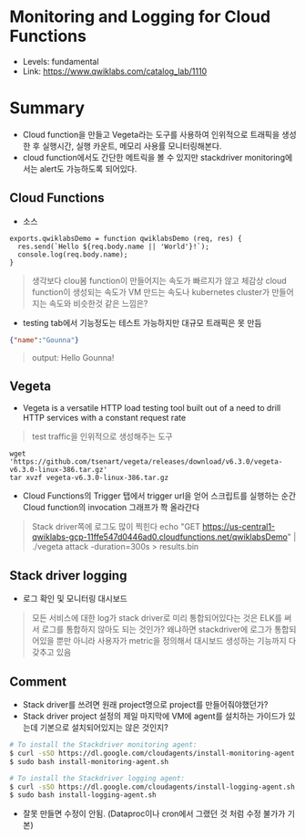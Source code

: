 # Monitoring and Logging for Cloud Functions
- Levels: fundamental
- Link: https://www.qwiklabs.com/catalog_lab/1110

# Summary
- Cloud function을 만들고 Vegeta라는 도구를 사용하여 인위적으로 트래픽을 생성한 후 실행시간, 실행 카운트, 메모리 사용률 모니터링해본다.
- cloud function에서도 간단한 메트릭을 볼 수 있지만 stackdriver monitoring에서는 alert도 가능하도록 되어있다.

## Cloud Functions
- 소스
~~~
exports.qwiklabsDemo = function qwiklabsDemo (req, res) {
  res.send(`Hello ${req.body.name || 'World'}!`);
  console.log(req.body.name);
}
~~~
> 생각보다 clou봄 function이 만들어지는 속도가 빠르지가 않고 체감상 cloud function이 생성되는 속도가 VM 만드는 속도나 kubernetes cluster가 만들어지는 속도와 비슷한것 같은 느낌은?
- testing tab에서 기능정도는 테스트 가능하지만 대규모 트래픽은 못 만듬
~~~json
{"name":"Gounna"}
~~~
> output: Hello Gounna!

## Vegeta
- Vegeta is a versatile HTTP load testing tool built out of a need to drill HTTP services with a constant request rate
> test traffic을 인위적으로 생성해주는 도구
~~~
wget 'https://github.com/tsenart/vegeta/releases/download/v6.3.0/vegeta-v6.3.0-linux-386.tar.gz'
tar xvzf vegeta-v6.3.0-linux-386.tar.gz
~~~
- Cloud Functions의 Trigger 탭에서 trigger url을 얻어 스크립트를 실행하는 순간 Cloud function의 invocation 그래프가 쫙 올라간다
> Stack driver쪽에 로그도 많이 찍힌다
echo "GET https://us-central1-qwiklabs-gcp-11ffe547d0446ad0.cloudfunctions.net/qwiklabsDemo" | ./vegeta attack -duration=300s > results.bin

## Stack driver logging
- 로그 확인 및 모니터링 대시보드
> 모든 서비스에 대한 log가 stack driver로 미리 통합되어있다는 것은 ELK를 써서 로그를 통합하지 않아도 되는 것인가? 왜냐하면 stackdriver에 로그가 통합되어있을 뿐만 아니라 사용자가 metric을 정의해서 대시보드 생성하는 기능까지 다 갖추고 있음

## Comment
- Stack driver를 쓰려면 원래 project명으로 project를 만들어줘야했던가?
- Stack driver project 설정의 제일 마지막에 VM에 agent를 설치하는 가이드가 있는데 기본으로 설치되어있지는 않은 것인지?
~~~bash
# To install the Stackdriver monitoring agent:
$ curl -sSO https://dl.google.com/cloudagents/install-monitoring-agent.sh
$ sudo bash install-monitoring-agent.sh

# To install the Stackdriver logging agent:
$ curl -sSO https://dl.google.com/cloudagents/install-logging-agent.sh
$ sudo bash install-logging-agent.sh
~~~
- 잘못 만들면 수정이 안됨. (Dataproc이나 cron에서 그랬던 것 처럼 수정 불가가 기본)
